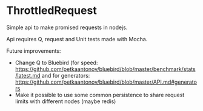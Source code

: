 ThrottledRequest
================

Simple api to make promised requests in nodejs. 

Api requires Q, request and Unit tests made with Mocha.

Future improvements:
* Change Q to Bluebird (for speed:
https://github.com/petkaantonov/bluebird/blob/master/benchmark/stats/latest.md
and for generators:
https://github.com/petkaantonov/bluebird/blob/master/API.md#generators
* Make it possible to use some common persistence to share
request limits with different nodes (maybe redis)
